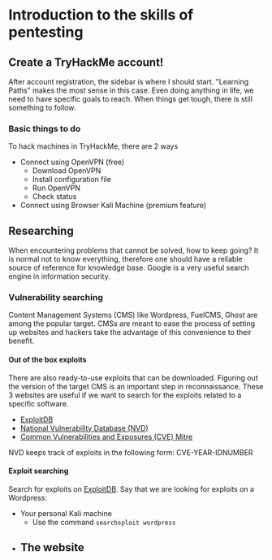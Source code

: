 # Introduction to the skills of pentesting

## Create a TryHackMe account!
After account registration, the sidebar is where I should start. "Learning Paths" makes the most sense in this case. Even doing anything in life, we need to have specific goals to reach. When things get tough, there is still something to follow. 

### Basic things to do
To hack machines in TryHackMe, there are 2 ways
- Connect using OpenVPN (free)
  - Download OpenVPN
  - Install configuration file
  - Run OpenVPN
  - Check status
- Connect using Browser Kali Machine (premium feature)

## Researching 
When encountering problems that cannot be solved, how to keep going?
It is normal not to know everything, therefore one should have a reliable source of reference for knowledge base.
Google is a very useful search engine in information security.

### Vulnerability searching
Content Management Systems (CMS) like Wordpress, FuelCMS, Ghost are among the popular target. CMSs are meant to ease the process of setting up websites and hackers take the advantage of this convenience to their benefit.

#### Out of the box exploits
There are also ready-to-use exploits that can be downloaded. Figuring out the version of the target CMS is an important step in reconnaissance.
These 3 websites are useful if we want to search for the exploits related to a specific software.
- [ExploitDB](https://www.exploit-db.com/)
- [National Vulnerability Database (NVD)](https://nvd.nist.gov/vuln/search)
- [Common Vulnerabilities and Exposures (CVE) Mitre](https://cve.mitre.org/)

NVD keeps track of exploits in the following form:
CVE-YEAR-IDNUMBER

#### Exploit searching 
Search for exploits on [ExploitDB](https://www.exploit-db.com/). Say that we are looking for exploits on a Wordpress:
- Your personal Kali machine
  - Use the command `searchsploit wordpress`
- The website
  - 
